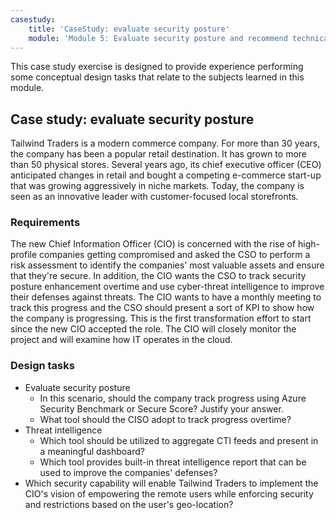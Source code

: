 ```yaml
---
casestudy:
    title: 'CaseStudy: evaluate security posture'
    module: 'Module 5: Evaluate security posture and recommend technical strategies'
---
```


This case study exercise is designed to provide experience performing some conceptual design tasks that relate to the subjects learned in this module.

## Case study: evaluate security posture

Tailwind Traders is a modern commerce company. For more than 30 years,
the company has been a popular retail destination. It has grown to more
than 50 physical stores. Several years ago, its chief executive officer
(CEO) anticipated changes in retail and bought a competing e-commerce
start-up that was growing aggressively in niche markets. Today, the
company is seen as an innovative leader with customer-focused local
storefronts.

### Requirements

The new Chief Information Officer (CIO) is concerned with the rise of high-profile companies getting
compromised and asked the CSO to perform a risk assessment to identify
the companies' most valuable assets and ensure that they're secure. In addition, the
CIO wants the CSO to track security posture enhancement overtime and
use cyber-threat intelligence to improve their defenses against
threats. The CIO wants to have a monthly meeting to track this progress
and the CSO should present a sort of KPI to show how the company is
progressing. This is the first transformation effort to start since the
new CIO accepted the role. The CIO will closely monitor the project and
will examine how IT operates in the cloud.

### Design tasks

* Evaluate security posture
    - In this scenario, should the company track progress using Azure Security Benchmark or Secure Score? Justify your answer.
    - What tool should the CISO adopt to track progress overtime?
* Threat intelligence
    - Which tool should be utilized to aggregate CTI feeds and present in a meaningful dashboard?
    - Which tool provides built-in threat intelligence report that can be used to improve the companies' defenses?
* Which security capability will enable Tailwind Traders to implement the CIO's vision of empowering the remote users while enforcing security and restrictions based on the user's geo-location?
